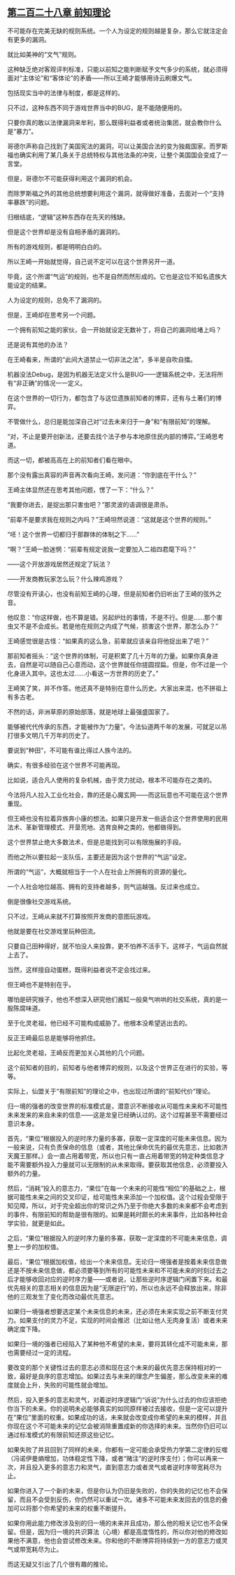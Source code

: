 ## [第二百二十八章 前知理论](https://www.xxbiquge.com/11_11207/9244685.html)


  不可能存在完美无缺的规则系统。一个人为设定的规则越是复杂，那么它就注定会有更多的漏洞。

  就比如美神的“文气”规则。

  这种缺乏绝对客观评判标准，只能以前知之能判断赋予文气多少的系统，就必须得面对“主体论”和“客体论”的矛盾——所以王崎才能够用诗云刷爆文气。

  包括现实当中的法律与制度，都是这样的。

  只不过，这种东西不同于游戏世界当中的BUG，是不能随便用的。

  只要你真的敢以法律漏洞来牟利，那么既得利益者或者统治集团，就会教你什么是“暴力”。

  哥德尔声称自己找到了美国宪法的漏洞，可以让美国合法的变为独裁国家。而罗斯福也确实利用了某几条关于总统特权与其他法条的冲突，让整个美国国会变成了一言堂。

  但是，哥德尔不可能获得利用这个漏洞的机会。

  而除罗斯福之外的其他总统想要利用这个漏洞，就得做好准备，去面对一个“支持率暴跌”的问题。

  归根结底，“逻辑”这种东西存在先天的残缺。

  但是这个世界却是没有自相矛盾的漏洞的。

  所有的游戏规则，都是明明白白的。

  所以王崎一开始就觉得，自己说不定可以在这个世界另开一道。

  毕竟，这个所谓“气运”的规则，也不是自然而然形成的。它也是这位不知名遗族大能设定的结果。

  人为设定的规则，总免不了漏洞的。

  但是，王崎却在思考另一个问题。

  一个拥有前知之能的家伙，会一开始就设定无数补丁，将自己的漏洞给堵上吗？

  还是说有其他的办法？

  在王崎看来，所谓的“此间大道禁止一切非法之法”，多半是自吹自擂。

  机器没法Debug，是因为机器无法定义什么是BUG——逻辑系统之中，无法将所有“非正确”的情况一一定义。

  在这个世界的一切行为，都包含了与这位遗族前知者的博弈，还有与土著们的博弈。

  不管做什么，总归是能加深自己对“过去未来归于一身”和“有限前知”的理解。

  “对，不止是要开创新法，还要去找个法子参与本地原住民内部的博弈。”王崎思考道。

  而这一切，都被高高在上的前知者们看在眼中。

  那个没有露出真容的声音再次看向王崎，发问道：“你到底在干什么？”

  王崎主体显然还在思考其他问题，愣了一下：“什么？”

  “我要你进去，是捉出那只害虫吧？”那灵波的语调很是肃杀。

  “前辈不是要求我在规则之内吗？”王崎坦然说道：“这就是这个世界的规则。”

  “呸！这个世界一切都归于那群体的体制之下……”

  “啊？”王崎一脸迷惘：“前辈有规定说我一定要加入二祖四君麾下吗？”

  ——这个开放游戏居然还规定了玩法？

  ——开发商教玩家怎么玩？什么辣鸡游戏？

  尽管没有开读心，也没有前知王崎的心理，但是前知者仍旧听出了王崎的弦外之音。

  他叹息：“你这样做，也不算是错。另起炉灶的事情，不是不行。但是……那个害虫又不是不会成长。若是他在规则之内成了气候，损害这个世界，那怎么办？”

  王崎感觉很是古怪：“如果真的这么急，前辈就应该亲自将他捉出来了吧？”

  那前知者摇头：“这个世界的体制，可是积累了几十万年的力量。如果你真身进去，自然是可以随自己心意而动，这个世界就任你搓圆捏扁。但是，你不过是一个化身进入其中。这也太过……小看这一方世界的历史了。”

  王崎笑了笑，并不作答。他还真不是特别在意什么历史。大家出来混，也不拼祖上有多古老。

  不然的话，非洲草原的原始部落，就是地球上最强盛国家了。

  能够被代代传承的东西，才能被作为“力量”。今法仙道两千年的发展，可就足以吊打很多文明几千万年的历史了。

  要说到“种田”，不可能有谁比得过人族今法的。

  确实，有很多经验在这个世界不可能再现。

  比如说，适合凡人使用的复杂机械，由于灵力扰动，根本不可能存在之类的。

  今法将凡人拉入工业化社会，靠的还是心魔玄网——而这玩意也不可能在这个世界重现。

  但王崎也没有拉着异族奔小康的想法。如果只是开发一些适合这个世界使用的民用法术、革新管理模式、开垦荒地、选育良种之类的，他都做得到。

  这个世界禁止绝大多数法术，但是总能找到可以有限施展的手段。

  而他之所以要拉起一支队伍，主要还是因为这个世界的“气运”设定。

  所谓的“气运”，大概就相当于一个人在社会上所拥有的资源的量化。

  一个人社会地位越高、拥有的支持者越多，则气运越强。反过来也成立。

  倒是很像社交游戏系统。

  只不过，王崎从来就不打算按照开发商的意图玩游戏。

  他就是要在社交游戏里玩种田流。

  只要自己田种得好，就不怕没人来投靠，更不怕养不活手下。这样子，气运自然就上去了。

  当然，这样擅自动蛋糕，既得利益者说不定会找过来。

  但王崎也不是特别在乎。

  哪怕是研究猴子，他也不想深入研究他们酱缸一般臭气哄哄的社交系统，真的是一股陈腐味道。

  至于化灵老祖，他已经不可能构成威胁了。他根本没希望逃出去的。

  反正王崎最后总是能够将他抓住。

  比起化灵老祖，王崎反而更加关心其他的几个问题。

  这个前知者的目的，前知者与他者博弈的规则，以及这个世界正在进行的实验，等等。

  实际上，仙盟关于“有限前知”的理论之中，也出现过所谓的“前知代价”理论。

  归一境的强者的改变世界的标准模式是，潜意识不断接收从可能性未来和不可能性未来发来的来自未来的信息——这是龙皇已经确认过的。这个过程甚至不需要经过意识本身。

  首先，“果位”根据投入的逆时序力量的多寡，获取一定深度的可能未来信息。因为一般来说，只有负责保命的信息（或者，其他比保命优先的最优先意志，比如救济天魔王那样。）会一直占用着带宽，所以也只有一直占用着带宽的特定种类信息才能不需要额外投入力量就可以无限制的从未来取得。要获取其他信息，必须要投入额外的力量。

  然后，“消耗”投入的意志力，“果位”在每一个未来的可能性“相位”的基础之上，根据可能性未来之间的交叉印证，给可能性未来添加一个加权值。这个过程会受限于知见障，所以，对于完全超出你的常识之外乃至于你绝大多数的未来都不会考虑到的事件，有限前知的帮助是很有限的。如果是耗时颇长的未来事件，比如各种社会学实验，就更是如此。

  之后，“果位”根据投入的逆时序力量的多寡，获取一定深度的不可能未来信息，调整上一步的加权值。

  最后，“果位”根据加权值，给出一个未来信息。无论归一境强者是按着未来信息做还是不按未来信息做，都必须要等到所有的可能性未来和不可能未来的时刻过去之后才能够收回对应的逆时序力量——或者说，让那些逆时序逻辑门闲置下来。和最优先相关的意志相关的信息因为是“无限逆行”的，所以也永远不会释放出来，除非他的三观发生了变化而改动最优先意志。

  如果归一境强者想要选定某个未来信息的未来，还必须在未来实现之前不断支付灵力。如果支付的灵力不足，实现的时间会推迟（比如让他人无肉身复活）或者未来确定度下降。

  如果归一境的强者已经陷入了某种他不希望的未来，要将其转化成不可能未来，那也需要经过一定的流程。

  要改变的那个关键性过去的意志必须和现在这个未来的最优先意志保持相对的一致，最好是良序的意志增加。如果过去与未来的理念产生偏差，那么改变未来的难度就会上升，失败的可能性就会增加。

  然后，投入更多的意志和灵气，对着逆时序逻辑门“诉说”为什么过去的你应该拒绝你当下的未来。你的说明未必能够真实的如同原样被过去接收，但是一定可以提升在“果位”里面的权重。如果成功的话，未来就会改变成你希望的未来的模样，并且你现在这个不可能未来的记忆会被消除重置成新的你选择的未来。当然你仍旧可以通过标准模式的有限前知还原这些记忆。

  如果失败了并且回到了同样的未来，你都有一定可能会承受热力学第二定律的反噬（冯诺伊曼熵增加，功体稳定性下降，或者“赌注”的逆时序支付）；你可以再来一次，并且投入更多的意志力和灵气，直到意志力或者灵气或者逆时序带宽耗尽为止。

  如果你进入了一个新的未来，但是你认为仍旧是失败的，你的失败的记忆也不会保留，而且不会受到反伤，你仍然可以重试一次。诸多不可能未来发回去的信息的叠加可以将那个你希望的未来的权重不断提升。

  如果你用此能力修改涉及别的归一境的未来并且成功，那么他的相关记忆也不会保留。但是，因为归一境的共识算法（心境）都是高度惰性的，所以你对他的修改如果他不满意，他也会尝试修改未来。你和他的不断博弈将持续到一方的意志力或灵气或带宽耗尽为止。

  而这无疑又引出了几个很有趣的推论。
